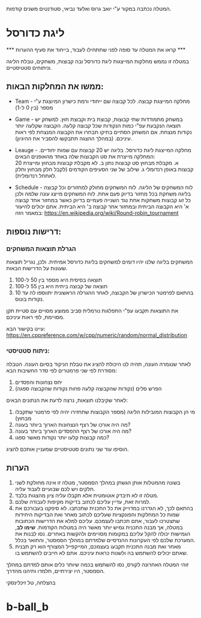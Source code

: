 המטלה נכתבה במקור ע"י יואב גרוס ואלעד נביאי, סטודנטים משנים קודמות.

# ליגת כדורסל

*** קראו את המטלה עד סופה לפני שתתחילו לעבוד, בייחוד את סעיף ההערות ***

במטלה זו נממש מחלקות המייצגות ליגת כדורסל ובה קבוצות, משחקים, טבלת הליגה וניתוחים סטטיסטיים.

 ## ממשו את המחלקות הבאות:

 - Team - מחלקה המייצגת קבוצה. לכל קבוצה שם ייחודי ורמת כישרון המיוצגת ע"י מספר (בין 0 ל-1)

 - Game - במשחק מתמודדות שתי קבוצות, קבוצת בית וקבוצת חוץ. למשחק יש תוצאה הנקבעת עפ"י כמות הנקודות שכל קבוצה קלעה. הקבוצה שקלעה יותר נקודות מנצחת. אם המשחק הסתיים בתיקו תבחרו את הקבוצה המנצחת לפי ראות עיניכם. (במהלך ההצגה תתבקשו להסביר את ההיגיון). 

 - Leauge - מחלקה המייצגת ליגת כדורסל. בליגה יש 20 קבוצות עם שמות יחודיים.
 המחלקה מייצרת את סט הקבוצות שלה באחד מהאופנים הבאים:  
 א. מקבלת מבחוץ סט קבוצות נתון
 ב. לא מקבלת קבוצות מבחוץ ומייצרת 20 קבוצות באופן רנדומלי
 ג. שילוב של שני הסעיפים הקודמים (לקבל חלק מבחוץ וחלק לאתחל רנדומלית). 

 - Schedule - לוח המשחקים של הליגה. לוח המשחקים מחולק למחזורים וכל קבוצה בליגה משחקת בכל מחזור בדיוק פעם אחת. לוח המשחקים מייצג עונה שלמה ולכן כל זוג קבוצות משחקות אחת נגד השנייה פעמיים בדיוק כאשר במחזור אחד קבוצה א' היא הקבוצה הביתית ובמחזור אחר קבוצה ב' היא הביתית. 
 אתם יכולים להיעזר במאמר הזה: https://en.wikipedia.org/wiki/Round-robin_tournament 

 ## דרישות נוספות:

### הגרלת תוצאות המשחקים  

המשחקים בליגה שלנו יהיו דומים למשחקים בליגת כדורסל אמיתית. ולכן, נגריל תוצאות שעונות על הדרישות הבאות.

1. תוצאה בסיסית היא מספר בין 50 ל-100
2. תוצאה של קבוצה ביתית היא בין 55 ל-100
3. בהתאם לפרמטר הכישרון של הקבוצה, לאחר ההגרלה הראשונית יתווספו לה עד 10 נקודות בונוס. 

את התוצאות תקבעו עפ"י התפלגות נורמלית סביב ממוצע מסויים עם סטיית תקן מסויימת, לפי ראות עיניכם. 
 
עיינו בקישור הבא: https://en.cppreference.com/w/cpp/numeric/random/normal_distribution 

### ניתוח סטטיסטי:  

לאחר שנגמרה העונה, תהיה לנו היכולת להציג את טבלת הניקוד בסיום העונה. הטבלה מסודרת לפי שני פרמטרים לפי סדר החשיבות הבא:  
1. יחס נצחונות והפסדים
2. הפרש סלים (נקודות שהקבוצה קלעה פחות נקודות שהקבוצה ספגה)

לאחר שקיבלנו תוצאות, נרצה לדעת את הנתונים הבאים:  

1. מי הן הקבוצות המובילות הליגה (מספר הקבוצות שתחזירו יהיה לפי פרמטר שתקבלו מבחוץ)
2. מה היה אורכו של רצף הנצחונות הארוך ביותר בעונה?
3. מה היה אורכו של רצף ההפסדים הארוך ביותר בעונה?
4. כמה קבוצות קלעו יותר נקודות מאשר ספגו?

הוסיפו עוד שני נתונים סטטיסטיים שמעניין אותכם להציג. 

## הערות

1. בשונה מהמטלות אותן הגשתן במהלך הסמסטר, מטלה זו אינה מחולקת לשני חלקים ויש לכם שבועיים לעבוד עליה. 
2. מטלה זו לא תיבדק אוטומטית אלא תקבלו עליה ציון מהצגות בלבד.
3. למרות זאת, עדיין עליכם לכתוב בדיקות מקיפות לעבודה שלכם.
4. בהתאם לכך, לא הגדרנו במדוייק את כל התכנית שתכתבו. לא סיפקנו בעבורכם את שמות כל המחלקות והפונקציות שעליכם לכתוב מאחר ואת הבדיקות היחידות שתצטרכו לעבור, אתם תכתבו לעצמכם. עליכם למלא את הדרישות הכתובות במטלה, אך מבנה התכנית גמיש יותר מאשר היה במטלות הקודמות. 
**שימו לב**, הגמישות יכולה להקל עליכם במקומות מסויימים ולהקשות באחרים. נסו לבנות את המערכת שלכם לפי העקרונות ההנדסיים שלמדתם במהלך הסמסטר, והתואר בכלל.
5. מאחר ואת מבנה התכנית תקבעו בעצמכם, המייקפייל המצורף הוא רק תבנית שאתם יכולים להשתמש בה ולשנות כראות עיניכם. אתם לא חייבים להשתמש בו.

זוהי המטלה האחרונה לקורס, נסו להשתמש בכמה שיותר כלים אותם למדתם במהלך הסמסטר, היו יצירתיים, תלמדו ותיהנו מהדרך.

בהצלחה, 
טל זיכלינסקי
# b-ball_b
